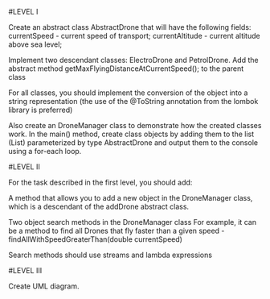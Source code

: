 #LEVEL I

Create an abstract class AbstractDrone that will have the following fields:
currentSpeed ​​- current speed of transport;
currentAltitude - current altitude above sea level;

Implement two descendant classes: ElectroDrone and PetrolDrone.
Add the abstract method getMaxFlyingDistanceAtCurrentSpeed(); to the parent class

For all classes, you should implement the conversion of the object into a string representation (the use of the @ToString annotation from the lombok library is preferred)

Also create an DroneManager class to demonstrate how the created classes work. In the main() method, create class objects by adding them to the list (List) parameterized by type AbstractDrone and output them to the console using a for-each loop.

#LEVEL II

For the task described in the first level, you should add:

A method that allows you to add a new object in the DroneManager class, which is a descendant of the addDrone abstract class.

Two object search methods in the DroneManager class
For example, it can be a method to find all Drones that fly faster than a given speed -findAllWithSpeedGreaterThan(double currentSpeed)

Search methods should use streams and lambda expressions

#LEVEL III

Create UML diagram.